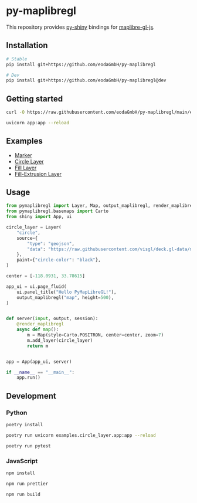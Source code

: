 # py-maplibregl

This repository provides [py-shiny](https://github.com/posit-dev/py-shiny) bindings for [maplibre-gl-js](https://github.com/maplibre/maplibre-gl-js).

## Installation

```bash
# Stable
pip install git+https://github.com/eodaGmbH/py-maplibregl

# Dev
pip install git+https://github.com/eodaGmbH/py-maplibregl@dev
```

## Getting started

```bash
curl -O https://raw.githubusercontent.com/eodaGmbH/py-maplibregl/main/examples/circle_layer/app.py

uvicorn app:app --reload
```

## Examples

* [Marker](examples/marker/app.py)
* [Circle Layer](examples/circle_layer/app.py)
* [Fill Layer](examples/fill_layer/app.py)
* [Fill-Extrusion Layer](examples/fill_extrusion_layer/app.py)

## Usage

```python
from pymaplibregl import Layer, Map, output_maplibregl, render_maplibregl
from pymaplibregl.basemaps import Carto
from shiny import App, ui

circle_layer = Layer(
    "circle",
    source={
        "type": "geojson",
        "data": "https://raw.githubusercontent.com/visgl/deck.gl-data/master/examples/arc/counties.json",
    },
    paint={"circle-color": "black"},
)

center = [-118.0931, 33.78615]

app_ui = ui.page_fluid(
    ui.panel_title("Hello PyMapLibreGL!"),
    output_maplibregl("map", height=500),
)


def server(input, output, session):
    @render_maplibregl
    async def map():
        m = Map(style=Carto.POSITRON, center=center, zoom=7)
        m.add_layer(circle_layer)
        return m


app = App(app_ui, server)

if __name__ == "__main__":
    app.run()
```

## Development

### Python

```bash
poetry install

poetry run uvicorn examples.circle_layer.app:app --reload

poetry run pytest
```

### JavaScript

```bash
npm install

npm run prettier

npm run build
```
